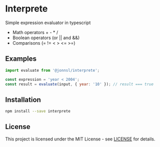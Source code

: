# Interprete

Simple expression evaluator in typescript

* Math operators + - * /
* Boolean operators (or || and &&)
* Comparisons (= != < > <= >=)

## Examples

```javascript
import evaluate from '@jonnsl/interprete';

const expression = 'year < 2004';
const result = evaluate(input, { year: '10' }); // result === true
```

## Installation

```bash
npm install --save interprete
```

## License

This project is licensed under the MIT License - see [LICENSE](LICENSE) for details.
